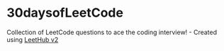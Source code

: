 # 30daysofLeetCode
Collection of LeetCode questions to ace the coding interview! - Created using [LeetHub v2](https://github.com/arunbhardwaj/LeetHub-2.0)
